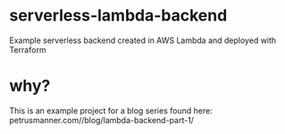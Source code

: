 # serverless-lambda-backend
Example serverless backend created in AWS Lambda and deployed with Terraform

# why?

This is an example project for a blog series found here: petrusmanner.com//blog/lambda-backend-part-1/